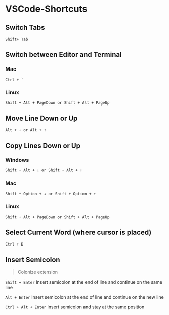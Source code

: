 # VSCode-Shortcuts

## Switch Tabs

```
Shift+ Tab
```

## Switch between Editor and Terminal

### Mac
```
Ctrl + `
```

### Linux
```
Shift + Alt + PageDown or Shift + Alt + PageUp
```

## Move Line Down or Up

```
Alt + ↓ or Alt + ↑
```

## Copy Lines Down or Up

### Windows
```
Shift + Alt + ↓ or Shift + Alt + ↑
```

### Mac
```
Shift + Option + ↓ or Shift + Option + ↑
```

### Linux
```
Shift + Alt + PageDown or Shift + Alt + PageUp
```

## Select Current Word (where cursor is placed)

```
Ctrl + D
```

## Insert Semicolon 

 >  Colonize extension

`Shift + Enter` Insert semicolon at the end of line and continue on the same line

`Alt + Enter` Insert semicolon at the end of line and continue on the new line

`Ctrl + Alt + Enter` Insert semicolon and stay at the same position
